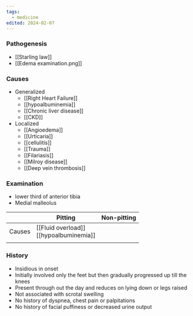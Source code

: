```yaml
---
tags:
  - medicine
edited: 2024-02-07
---
```

### Pathogenesis 
- [[Starling law]] 
- [[Edema examination.png]]

### Causes
- Generalized
	- [[Right Heart Failure]] 
	- [[hypoalbuminemia]]
	- [[Chronic liver disease]]
	- [[CKD]] 
- Localized
	- [[Angioedema]]
	- [[Urticaria]]
	- [[cellulitis]]
	- [[Trauma]]
	- [[Filariasis]]
	- [[Milroy disease]] 
	- [[Deep vein thrombosis]] 

### Examination
- lower third of anterior tibia
- Medial malleolus 

|        | Pitting                                       | Non-pitting |
| ------ | --------------------------------------------- | ----------- |
| Causes | [[Fluid overload]]<br>[[hypoalbuminemia]]<br> |             |
|        |                                               |             |
### History
- Insidious in onset
- Initially involved only the feet but then gradually progressed up till the knees
- Present through out the day and reduces on lying down or legs raised
- Not associated with scrotal swelling
- No history of dyspnea, chest pain or palpitations
- No history of facial puffiness or decreased urine output